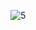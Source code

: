 ![5](https://user-images.githubusercontent.com/82725681/199758713-cff58db2-a64e-4b5a-8c78-2eca444c2ceb.png)

